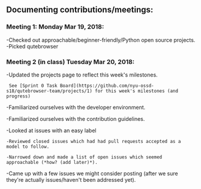 ## Documenting contributions/meetings:

### Meeting 1: Monday Mar 19, 2018:
  -Checked out approachable/beginner-friendly/Python open source projects.
  -Picked qutebrowser

### Meeting 2 (in class) Tuesday Mar 20, 2018:
  -Updated the projects page to reflect this week's milestones.

     See [Sprint 0 Task Board](https://github.com/nyu-ossd-s18/qutebrowser-team/projects/1) for this week's milestones (and progress)

  -Familiarized ourselves with the developer environment.

  -Familiarized ourselves with the contribution guidelines.

  -Looked at issues with an easy label

    -Reviewed closed issues which had had pull requests accepted as a model to follow.

    -Narrowed down and made a list of open issues which seemed approachable (*how? (add later)*).

  -Came up with a few issues we might consider posting (after we sure they're actually issues/haven't been addressed yet).
